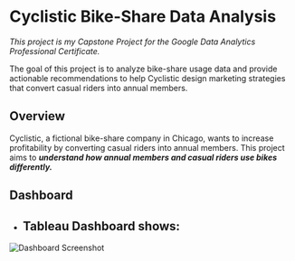 # Cyclistic Bike-Share Data Analysis
_This project is my Capstone Project for the Google Data Analytics Professional Certificate._

The goal of this project is to analyze bike-share usage data and provide actionable recommendations to help Cyclistic design marketing strategies that convert casual riders into annual members.

## Overview

Cyclistic, a fictional bike-share company in Chicago, wants to increase profitability by converting casual riders into annual members. This project aims to ***understand how annual members and casual riders use bikes differently.***

## Dashboard
- Tableau Dashboard shows:
    - 

![Dashboard Screenshot](images/dashboard.png)
